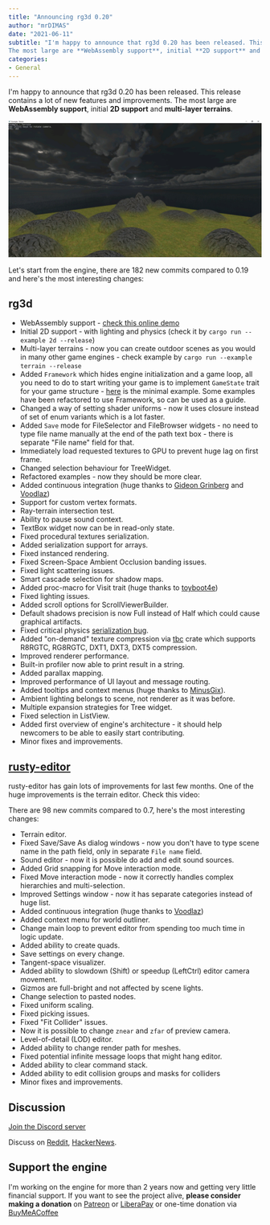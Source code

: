 ```yaml
---
title: "Announcing rg3d 0.20"
author: "mrDIMAS"
date: "2021-06-11"
subtitle: "I'm happy to announce that rg3d 0.20 has been released. This release contains a lot of new features and improvements.
The most large are **WebAssembly support**, initial **2D support** and **multi-layer terrains**."
categories: 
- General
---
```


I'm happy to announce that rg3d 0.20 has been released. This release contains a lot of new features and improvements.
The most large are **WebAssembly support**, initial **2D support** and **multi-layer terrains**.

![Terrain](/assets/rg3d-0.20-terrain.jpg)

Let's start from the engine, there are 182 new commits compared to 0.19 and here's the most interesting changes:

## rg3d

- WebAssembly support - [check this online demo](https://rg3d.rs/assets/webexample/index.html)
- Initial 2D support - with lighting and physics (check it by `cargo run --example 2d --release`)
- Multi-layer terrains - now you can create outdoor scenes as you would in many other game engines - 
  check example by `cargo run --example terrain --release`
- Added `Framework` which hides engine initialization and a game loop, all you need to do to start
  writing your game is to implement `GameState` trait for your game structure - 
  [here](https://github.com/FyroxEngine/Fyrox/blob/master/examples/framework.rs) is the minimal
  example. Some examples have been refactored to use Framework, so can be used as a guide.
- Changed a way of setting shader uniforms - now it uses closure instead of set of enum variants which is a lot
  faster.
- Added `Save` mode for FileSelector and FileBrowser widgets - no need to type file name manually at the end of the 
  path text box - there is separate "File name" field for that.
- Immediately load requested textures to GPU to prevent huge lag on first frame.
- Changed selection behaviour for TreeWidget.
- Refactored examples - now they should be more clear.
- Added continuous integration (huge thanks to [Gideon Grinberg](https://github.com/gideongrinberg) and [Voodlaz](https://github.com/Voodlaz))
- Support for custom vertex formats.
- Ray-terrain intersection test.
- Ability to pause sound context.
- TextBox widget now can be in read-only state.
- Fixed procedural textures serialization.
- Added serialization support for arrays.
- Fixed instanced rendering.
- Fixed Screen-Space Ambient Occlusion banding issues.
- Fixed light scattering issues.
- Smart cascade selection for shadow maps.
- Added proc-macro for Visit trait (huge thanks to [toyboot4e](https://github.com/toyboot4e))
- Fixed lighting issues.
- Added scroll options for ScrollViewerBuilder.
- Default shadows precision is now Full instead of Half which could cause graphical artifacts.
- Fixed critical physics [serialization bug](https://github.com/FyroxEngine/Fyrox/commit/82e52a5e39747f85fe7819215765a9a0bcddf1bc).
- Added "on-demand" texture compression via [tbc](https://github.com/mrDIMAS/tbc) crate which supports R8RGTC, 
  RG8RGTC, DXT1, DXT3, DXT5 compression.
- Improved renderer performance.
- Built-in profiler now able to print result in a string.
- Added parallax mapping.
- Improved performance of UI layout and message routing.
- Added tooltips and context menus (huge thanks to [MinusGix](https://github.com/MinusGix)).
- Ambient lighting belongs to scene, not renderer as it was before.
- Multiple expansion strategies for Tree widget.
- Fixed selection in ListView.
- Added first overview of engine's architecture - it should help newcomers to be able to easily start contributing.
- Minor fixes and improvements.

## [rusty-editor](https://github.com/mrDIMAS/rusty-editor)

rusty-editor has gain lots of improvements for last few months. One of the huge improvements is the terrain
editor. Check this video:

<YtVideo url="https://www.youtube.com/embed/MCnD88g4YDQ" />
There are 98 new commits compared to 0.7, here's the most interesting changes:

- Terrain editor.
- Fixed Save/Save As dialog windows - now you don't have to type scene name in the path field,
  only in separate `File name` field.
- Sound editor - now it is possible do add and edit sound sources.
- Added Grid snapping for Move interaction mode.
- Fixed Move interaction mode - now it correctly handles complex hierarchies and multi-selection.
- Improved Settings window - now it has separate categories instead of huge list.
- Added continuous integration (huge thanks to [Voodlaz](https://github.com/Voodlaz))
- Added context menu for world outliner.
- Change main loop to prevent editor from spending too much time in logic update.
- Added ability to create quads.
- Save settings on every change.
- Tangent-space visualizer.
- Added ability to slowdown (Shift) or speedup (LeftCtrl) editor camera movement.
- Gizmos are full-bright and not affected by scene lights.
- Change selection to pasted nodes.
- Fixed uniform scaling.
- Fixed picking issues.
- Fixed "Fit Collider" issues.
- Now it is possible to change `znear` and `zfar` of preview camera.
- Level-of-detail (LOD) editor.
- Added ability to change render path for meshes.
- Fixed potential infinite message loops that might hang editor.
- Added ability to clear command stack.
- Added ability to edit collision groups and masks for colliders
- Minor fixes and improvements.

## Discussion

[Join the Discord server](https://discord.gg/xENF5Uh)

Discuss on [Reddit](https://www.reddit.com/r/rust/comments/nxlz5d/announcing_rg3d_020_a_featurerich_and_easytouse/), 
[HackerNews](https://news.ycombinator.com/item?id=27476439).

## Support the engine

I'm working on the engine for more than 2 years now and getting very little financial support. If you want to
see the project alive, **please consider making a donation** on [Patreon](https://patreon.com/mrdimas) or
[LiberaPay](https://liberapay.com/mrDIMAS) or one-time donation via
[BuyMeACoffee](https://www.buymeacoffee.com/mrDIMAS)
